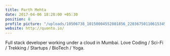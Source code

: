 ```yaml
---
title: Parth Mehta
date: 2017-04-06 18:28:00 +05:30
position: 8
profile picture: "/uploads/10506738_10150004552801856_220367501106153455_o.jpg"
website: http://quonto.io/
---
```


Full stack developer working under a cloud in Mumbai.
Love Coding / Sci-Fi / Trekking / Startups / BioTech / Yoga.